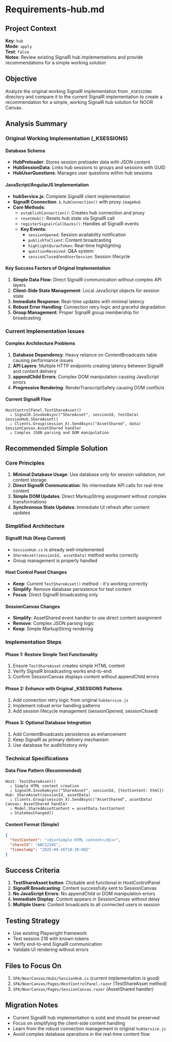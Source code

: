 # Requirements-hub.md

## Project Context
**Key**: `hub`  
**Mode**: `apply`  
**Test**: `false`  
**Notes**: Review existing SignalR hub implementations and provide recommendations for a simple working solution

## Objective
Analyze the original working SignalR implementation from `_KSESSIONS` directory and compare it to the current SignalR implementation to create a recommendation for a simple, working SignalR hub solution for NOOR Canvas.

## Analysis Summary

### Original Working Implementation (_KSESSIONS)

#### Database Schema
- **HubPreloader**: Stores session preloader data with JSON content
- **HubSessionData**: Links hub sessions to groups and sessions with GUID
- **HubUserQuestions**: Manages user questions within hub sessions

#### JavaScript/AngularJS Implementation
- **hubService.js**: Complete SignalR client implementation
- **SignalR Connection**: `$.hubConnection()` with proxy `imageHub`
- **Core Methods**:
  - `establishConnection()`: Creates hub connection and proxy
  - `resetHub()`: Resets hub state via SignalR call
  - `registerSignalrCallbacks()`: Handles all SignalR events
  - **Key Events**:
    - `sessionOpened`: Session availability notification
    - `publishToClient`: Content broadcasting
    - `highlightQuranToken`: Real-time highlighting
    - `questionReceived`: Q&A system
    - `sessionClosed`/`endUserSession`: Session lifecycle

#### Key Success Factors of Original Implementation
1. **Simple Data Flow**: Direct SignalR communication without complex API layers
2. **Client-Side State Management**: Local JavaScript objects for session state
3. **Immediate Response**: Real-time updates with minimal latency
4. **Robust Error Handling**: Connection retry logic and graceful degradation
5. **Group Management**: Proper SignalR group membership for broadcasting

### Current Implementation Issues

#### Complex Architecture Problems
1. **Database Dependency**: Heavy reliance on ContentBroadcasts table causing performance issues
2. **API Layers**: Multiple HTTP endpoints creating latency between SignalR and content delivery
3. **appendChild Errors**: Complex DOM manipulation causing JavaScript errors
4. **Progressive Rendering**: RenderTranscriptSafely causing DOM conflicts

#### Current SignalR Flow
```
HostControlPanel.TestShareAsset()
  ↓ SignalR.InvokeAsync("ShareAsset", sessionId, testData)
SessionHub.ShareAsset()
  ↓ Clients.Group(session_X).SendAsync("AssetShared", data)
SessionCanvas.AssetShared handler
  ↓ Complex JSON parsing and DOM manipulation
```

## Recommended Simple Solution

### Core Principles
1. **Minimal Database Usage**: Use database only for session validation, not content storage
2. **Direct SignalR Communication**: No intermediate API calls for real-time content
3. **Simple DOM Updates**: Direct MarkupString assignment without complex transformations
4. **Synchronous State Updates**: Immediate UI refresh after content updates

### Simplified Architecture

#### SignalR Hub (Keep Current)
- `SessionHub.cs` is already well-implemented
- `ShareAsset(sessionId, assetData)` method works correctly
- Group management is properly handled

#### Host Control Panel Changes
- **Keep**: Current `TestShareAsset()` method - it's working correctly
- **Simplify**: Remove database persistence for test content
- **Focus**: Direct SignalR broadcasting only

#### SessionCanvas Changes
- **Simplify**: AssetShared event handler to use direct content assignment
- **Remove**: Complex JSON parsing logic
- **Keep**: Simple MarkupString rendering

### Implementation Steps

#### Phase 1: Restore Simple Test Functionality
1. Ensure `TestShareAsset` creates simple HTML content
2. Verify SignalR broadcasting works end-to-end
3. Confirm SessionCanvas displays content without appendChild errors

#### Phase 2: Enhance with Original _KSESSIONS Patterns
1. Add connection retry logic from original `hubService.js`
2. Implement robust error handling patterns
3. Add session lifecycle management (sessionOpened, sessionClosed)

#### Phase 3: Optional Database Integration
1. Add ContentBroadcasts persistence as enhancement
2. Keep SignalR as primary delivery mechanism
3. Use database for audit/history only

### Technical Specifications

#### Data Flow Pattern (Recommended)
```
Host: TestShareAsset() 
  ↓ Simple HTML content creation
  ↓ SignalR.InvokeAsync("ShareAsset", sessionId, {testContent: html})
Hub: ShareAsset(sessionId, assetData)
  ↓ Clients.Group(session_X).SendAsync("AssetShared", assetData)
Canvas: AssetShared handler
  ↓ Model.SharedAssetContent = assetData.testContent
  ↓ StateHasChanged()
```

#### Content Format (Simple)
```json
{
  "testContent": "<div>Simple HTML content</div>",
  "shareId": "ABC12345",
  "timestamp": "2025-09-26T10:30:00Z"
}
```

## Success Criteria
1. **TestShareAsset button**: Clickable and functional in HostControlPanel
2. **SignalR Broadcasting**: Content successfully sent to SessionCanvas
3. **No JavaScript Errors**: No appendChild or DOM manipulation errors
4. **Immediate Display**: Content appears in SessionCanvas without delay
5. **Multiple Users**: Content broadcasts to all connected users in session

## Testing Strategy
- Use existing Playwright framework
- Test session 218 with known tokens
- Verify end-to-end SignalR communication
- Validate UI rendering without errors

## Files to Focus On
1. `SPA/NoorCanvas/Hubs/SessionHub.cs` (current implementation is good)
2. `SPA/NoorCanvas/Pages/HostControlPanel.razor` (TestShareAsset method)
3. `SPA/NoorCanvas/Pages/SessionCanvas.razor` (AssetShared handler)

## Migration Notes
- Current SignalR hub implementation is solid and should be preserved
- Focus on simplifying the client-side content handling
- Learn from the robust connection management in original `hubService.js`
- Avoid complex database operations in the real-time content flow